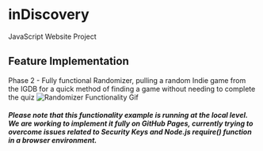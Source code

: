 # inDiscovery
JavaScript Website Project

## Feature Implementation

Phase 2 - Fully functional Randomizer, pulling a random Indie game from the IGDB for a quick method of finding a game without needing to complete the quiz
![Randomizer Functionality Gif](https://s6.gifyu.com/images/bpIoB.gif)
##### *Please note that this functionality example is running at the local level. We are working to implement it fully on GitHub Pages, currently trying to overcome issues related to Security Keys and Node.js require() function in a browser environment.*

